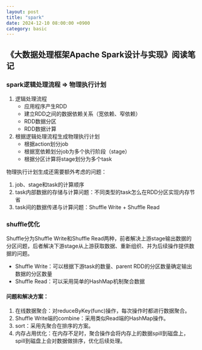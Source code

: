 ```yaml
---
layout: post
title: "spark"
date: 2024-12-10 08:00:00 +0900
category: basic
---
```


## 《大数据处理框架Apache Spark设计与实现》阅读笔记

### spark逻辑处理流程 => 物理执行计划

1. 逻辑处理流程
    * 应用程序产生RDD
    * 建立RDD之间的数据依赖关系（宽依赖、窄依赖）
    * RDD数据分区
    * RDD数据计算
2. 根据逻辑处理流程生成物理执行计划
    * 根据action划分job
    * 根据宽依赖划分job为多个执行阶段（stage）
    * 根据分区计算将stage划分为多个task

物理执行计划生成还需要额外考虑的问题：

1. job、stage和task的计算顺序
2. task内部数据的存储与计算问题：不同类型的task怎么在RDD分区实现内存节省
3. task间的数据传递与计算问题：Shuffle Write + Shuffle Read

### shuffle优化

Shuffle分为Shuffle Write和Shuffle Read两种，前者解决上游stage输出数据的分区问题，后者解决下游stage从上游获取数据、重新组织、并为后续操作提供数据的问题。

* Shuffle Write：可以根据下游task的数量、parent RDD的分区数量确定输出数据的分区数量
* Shuffle Read：可以采用简单的HashMap机制聚合数据

#### 问题和解决方案：

1. 在线数据聚合：对reduceByKey(func)操作，每次操作时都进行数据聚合。
2. Shuffle Write端的combine：采用类似Read端的HashMap操作。
3. sort：采用先聚合在排序的方案。
4. 内存占用优化：在内存不足时，聚合操作会将内存上的数据spill到磁盘上，spill到磁盘上会对数据做排序，优化后续处理。

